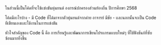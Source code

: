ในส่วนนี้เป็นโค้ดที่จะใช้เเข่งขันหุ่นยนต์  องกรณ์ปกครองส่วนท้องถิ่น ปีการศึกษา 2568

โค้ดมีอะไรบ้าง 
    - มี Code ที่ได้มาจากตัวหุ่นยนต์จากค่าย อาจารย์ มีชัย
    - เเละนอกนั้นจะเป็น Code ทีเขียนเองเเละใช้งานในการเเข่งขัน

หัวใจสำคัญของ Code นี้ คือ การเรียนรู้เเละพัฒนาการเขียนโปรเเกรมเเบบใหม่ๆ ที่ใช้ฟังชันก์ที่ซับซ้อนมากยิ่งขึ้น
